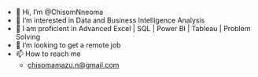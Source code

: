 - 👋 Hi, I’m @ChisomNneoma
- 👀 I’m interested in Data and Business Intelligence Analysis
- 🌱 I am proficient in Advanced Excel | SQL | Power BI | Tableau | Problem Solving 
- 💞️ I’m looking to get a remote job
- 📫 How to reach me
   - chisomamazu.n@gmail.com

